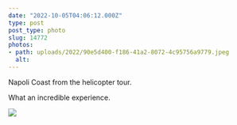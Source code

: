 ```yaml
---
date: "2022-10-05T04:06:12.000Z"
type: post 
post_type: photo
slug: 14772
photos: 
- path: uploads/2022/90e5d400-f186-41a2-8072-4c95756a9779.jpeg
  alt: 
---
```

Napoli Coast from the helicopter tour. 

What an incredible experience. 


![](/uploads/2022/90e5d400-f186-41a2-8072-4c95756a9779.jpeg)
